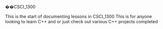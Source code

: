 ��C S C I _ 1 3 0 0 
 

This is the start of documenting lessons in CSCI_1300
This is for anyone looking to learn C++ and or just check out various C++ projects completed
 
